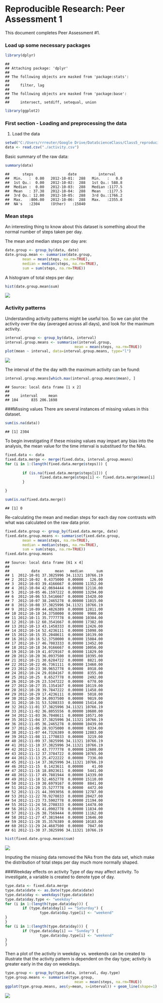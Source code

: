 # Reproducible Research: Peer Assessment 1


This document completes Peer Assessment #1.

### Load up some necessary packages


```r
library(dplyr)
```

```
## 
## Attaching package: 'dplyr'
## 
## The following objects are masked from 'package:stats':
## 
##     filter, lag
## 
## The following objects are masked from 'package:base':
## 
##     intersect, setdiff, setequal, union
```

```r
library(ggplot2)
```

### First section - Loading and preprocessing the data


1. Load the data


```r
setwd("C:/Users/rrreuter/Google Drive/DataScienceClass/Class5_reproducible research")
data <- read.csv("./activity.csv")
```

Basic summary of the raw data:
        

```r
summary(data)
```

```
##      steps                date          interval     
##  Min.   :  0.00   2012-10-01:  288   Min.   :   0.0  
##  1st Qu.:  0.00   2012-10-02:  288   1st Qu.: 588.8  
##  Median :  0.00   2012-10-03:  288   Median :1177.5  
##  Mean   : 37.38   2012-10-04:  288   Mean   :1177.5  
##  3rd Qu.: 12.00   2012-10-05:  288   3rd Qu.:1766.2  
##  Max.   :806.00   2012-10-06:  288   Max.   :2355.0  
##  NA's   :2304     (Other)   :15840
```


### Mean steps
An interesting thing to know about this dataset is something about the normal number of steps taken per day.

The mean and median steps per day are:


```r
date.group <- group_by(data, date)
date.group.mean <- summarise(date.group, 
        mean = mean(steps, na.rm=TRUE),
        median = median(steps, na.rm=TRUE),
        sum = sum(steps, na.rm=TRUE))
```

A histogram of total steps per day:

```r
hist(date.group.mean$sum)
```

![](./PA1_template_files/figure-html/unnamed-chunk-5-1.png) 


### Activity patterns
Understanding activity patterns might be useful too.  So we can plot the activity over the day (averaged across all days), and look for the maximum activity.


```r
interval.group <- group_by(data, interval)
interval.group.means <- summarise(interval.group, 
                                mean = mean(steps, na.rm=TRUE))
plot(mean ~ interval, data=interval.group.means, type="l")
```

![](./PA1_template_files/figure-html/unnamed-chunk-6-1.png) 

The interval of the the day with the maximum activity can be found:


```r
interval.group.means[which.max(interval.group.means$mean), ]
```

```
## Source: local data frame [1 x 2]
## 
##     interval     mean
## 104      835 206.1698
```

###Missing values
There are several instances of missing values in this dataset.  


```r
sum(is.na(data))
```

```
## [1] 2304
```

To begin investigating if these missing values may impart any bias into the analysis, the mean value for the time interval is substitued for the NAs.


```r
fixed.data <- data
fixed.data.merge <- merge(fixed.data, interval.group.means)
for (i in 1:(length(fixed.data.merge$steps))) {
        
        if (is.na(fixed.data.merge$steps[i])) {
                fixed.data.merge$steps[i] <- fixed.data.merge$mean[i]
        }

}

sum(is.na(fixed.data.merge))
```

```
## [1] 0
```

Re-calculating the mean and median steps for each day now contrasts with what was calculated on the raw data prior.

```r
fixed.date.group <- group_by(fixed.data.merge, date)
fixed.date.group.means <- summarise(fixed.date.group, 
        mean = mean(steps, na.rm=TRUE),
        median = median(steps, na.rm=TRUE),
        sum = sum(steps, na.rm=TRUE))
fixed.date.group.means
```

```
## Source: local data frame [61 x 4]
## 
##          date       mean   median      sum
## 1  2012-10-01 37.3825996 34.11321 10766.19
## 2  2012-10-02  0.4375000  0.00000   126.00
## 3  2012-10-03 39.4166667  0.00000 11352.00
## 4  2012-10-04 42.0694444  0.00000 12116.00
## 5  2012-10-05 46.1597222  0.00000 13294.00
## 6  2012-10-06 53.5416667  0.00000 15420.00
## 7  2012-10-07 38.2465278  0.00000 11015.00
## 8  2012-10-08 37.3825996 34.11321 10766.19
## 9  2012-10-09 44.4826389  0.00000 12811.00
## 10 2012-10-10 34.3750000  0.00000  9900.00
## 11 2012-10-11 35.7777778  0.00000 10304.00
## 12 2012-10-12 60.3541667  0.00000 17382.00
## 13 2012-10-13 43.1458333  0.00000 12426.00
## 14 2012-10-14 52.4236111  0.00000 15098.00
## 15 2012-10-15 35.2048611  0.00000 10139.00
## 16 2012-10-16 52.3750000  0.00000 15084.00
## 17 2012-10-17 46.7083333  0.00000 13452.00
## 18 2012-10-18 34.9166667  0.00000 10056.00
## 19 2012-10-19 41.0729167  0.00000 11829.00
## 20 2012-10-20 36.0937500  0.00000 10395.00
## 21 2012-10-21 30.6284722  0.00000  8821.00
## 22 2012-10-22 46.7361111  0.00000 13460.00
## 23 2012-10-23 30.9652778  0.00000  8918.00
## 24 2012-10-24 29.0104167  0.00000  8355.00
## 25 2012-10-25  8.6527778  0.00000  2492.00
## 26 2012-10-26 23.5347222  0.00000  6778.00
## 27 2012-10-27 35.1354167  0.00000 10119.00
## 28 2012-10-28 39.7847222  0.00000 11458.00
## 29 2012-10-29 17.4236111  0.00000  5018.00
## 30 2012-10-30 34.0937500  0.00000  9819.00
## 31 2012-10-31 53.5208333  0.00000 15414.00
## 32 2012-11-01 37.3825996 34.11321 10766.19
## 33 2012-11-02 36.8055556  0.00000 10600.00
## 34 2012-11-03 36.7048611  0.00000 10571.00
## 35 2012-11-04 37.3825996 34.11321 10766.19
## 36 2012-11-05 36.2465278  0.00000 10439.00
## 37 2012-11-06 28.9375000  0.00000  8334.00
## 38 2012-11-07 44.7326389  0.00000 12883.00
## 39 2012-11-08 11.1770833  0.00000  3219.00
## 40 2012-11-09 37.3825996 34.11321 10766.19
## 41 2012-11-10 37.3825996 34.11321 10766.19
## 42 2012-11-11 43.7777778  0.00000 12608.00
## 43 2012-11-12 37.3784722  0.00000 10765.00
## 44 2012-11-13 25.4722222  0.00000  7336.00
## 45 2012-11-14 37.3825996 34.11321 10766.19
## 46 2012-11-15  0.1423611  0.00000    41.00
## 47 2012-11-16 18.8923611  0.00000  5441.00
## 48 2012-11-17 49.7881944  0.00000 14339.00
## 49 2012-11-18 52.4652778  0.00000 15110.00
## 50 2012-11-19 30.6979167  0.00000  8841.00
## 51 2012-11-20 15.5277778  0.00000  4472.00
## 52 2012-11-21 44.3993056  0.00000 12787.00
## 53 2012-11-22 70.9270833  0.00000 20427.00
## 54 2012-11-23 73.5902778  0.00000 21194.00
## 55 2012-11-24 50.2708333  0.00000 14478.00
## 56 2012-11-25 41.0902778  0.00000 11834.00
## 57 2012-11-26 38.7569444  0.00000 11162.00
## 58 2012-11-27 47.3819444  0.00000 13646.00
## 59 2012-11-28 35.3576389  0.00000 10183.00
## 60 2012-11-29 24.4687500  0.00000  7047.00
## 61 2012-11-30 37.3825996 34.11321 10766.19
```

```r
hist(fixed.date.group.means$sum)
```

![](./PA1_template_files/figure-html/unnamed-chunk-10-1.png) 

Imputing the missing data removed the NAs from the data set, which make the distribution of total steps per day much more normally shaped. 

###Weekday effects on activity
Type of day may affect activity.  To investigate, a variable is created to denote type of day.


```r
type.data <- fixed.data.merge
type.data$date <- as.Date(type.data$date)
type.data$day <- weekdays(type.data$date)
type.data$day.type <- "weekday"
for (i in 1:(length(type.data$day))) {
        if (type.data$day[i] == "Saturday") {
                type.data$day.type[i] <- "weekend"
}
}
for (i in 1:(length(type.data$day))) {
        if (type.data$day[i] == "Sunday") {
                type.data$day.type[i] <- "weekend"
}
}
```

Then a plot of the activity in weekday vs. weekends can be created to illustrate that the activity pattern is dependent on the day type; activity is greater early in the day on weekdays.


```r
type.group <- group_by(type.data, interval, day.type)
type.group.means <- summarise(type.group, 
                                mean = mean(steps, na.rm=TRUE))
ggplot(type.group.means, aes(y=mean, x=interval)) + geom_line(shape=1) + facet_grid(day.type ~ .)
```

![](./PA1_template_files/figure-html/unnamed-chunk-12-1.png) 
